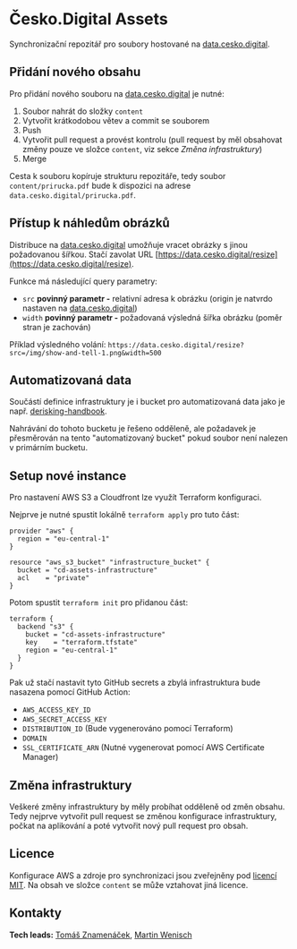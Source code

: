 # Česko.Digital Assets

Synchronizační repozitář pro soubory hostované na [data.cesko.digital](https://data.cesko.digital).

## Přidání nového obsahu

Pro přidání nového souboru na [data.cesko.digital](https://data.cesko.digital) je nutné:

1. Soubor nahrát do složky `content`
2. Vytvořit krátkodobou větev a commit se souborem
3. Push
4. Vytvořit pull request a provést kontrolu (pull request by měl obsahovat změny pouze ve složce `content`, viz sekce _Změna infrastruktury_)
5. Merge

Cesta k souboru kopíruje strukturu repozitáře, tedy soubor `content/prirucka.pdf` bude k dispozici na adrese `data.cesko.digital/prirucka.pdf`.

## Přístup k náhledům obrázků

Distribuce na [data.cesko.digital](https://data.cesko.digital) umožňuje vracet obrázky s jinou požadovanou šířkou.
Stačí zavolat URL [https://data.cesko.digital/resize](https://data.cesko.digital/resize). 

Funkce má následující query parametry:

- `src` **povinný parametr -** relativní adresa k obrázku (origin je natvrdo nastaven na [data.cesko.digital](https://data.cesko.digital))
- `width` **povinný parametr -** požadovaná výsledná šířka obrázku (poměr stran je zachován)

Příklad výsledného volání: `https://data.cesko.digital/resize?src=/img/show-and-tell-1.png&width=500`

## Automatizovaná data

Součástí definice infrastruktury je i bucket pro automatizovaná data jako je např. [derisking-handbook](https://github.com/cesko-digital/derisking-handbook).

Nahrávání do tohoto bucketu je řešeno odděleně, ale požadavek je přesměrován na tento "automatizovaný bucket" pokud soubor není nalezen v primárním bucketu.  

## Setup nové instance

Pro nastavení AWS S3 a Cloudfront lze využít Terraform konfiguraci. 

Nejprve je nutné spustit lokálně `terraform apply` pro tuto část: 

```hcl-terraform
provider "aws" {
  region = "eu-central-1"
}

resource "aws_s3_bucket" "infrastructure_bucket" {
  bucket = "cd-assets-infrastructure"
  acl    = "private"
}
```

Potom spustit `terraform init` pro přidanou část: 

```hcl-terraform
terraform {
  backend "s3" {
    bucket = "cd-assets-infrastructure"
    key    = "terraform.tfstate"
    region = "eu-central-1"
  }
}

```

Pak už stačí nastavit tyto GitHub secrets a zbylá infrastruktura bude nasazena pomocí GitHub Action:

- `AWS_ACCESS_KEY_ID`
- `AWS_SECRET_ACCESS_KEY`
- `DISTRIBUTION_ID` (Bude vygenerováno pomocí Terraform)
- `DOMAIN`
- `SSL_CERTIFICATE_ARN` (Nutné vygenerovat pomocí AWS Certificate Manager)

## Změna infrastruktury

Veškeré změny infrastruktury by měly probíhat odděleně od změn obsahu. Tedy nejprve vytvořit pull request se změnou konfigurace infrastruktury, počkat na aplikování a poté vytvořit nový pull request pro obsah.

## Licence

Konfigurace AWS a zdroje pro synchronizaci jsou zveřejněny pod [licencí MIT](https://github.com/cesko-digital/assets/blob/master/LICENSE). Na obsah ve složce `content` se může vztahovat jiná licence.   

## Kontakty

**Tech leads:** [Tomáš Znamenáček](https://github.com/zoul), [Martin Wenisch](https://github.com/martinwenisch)
